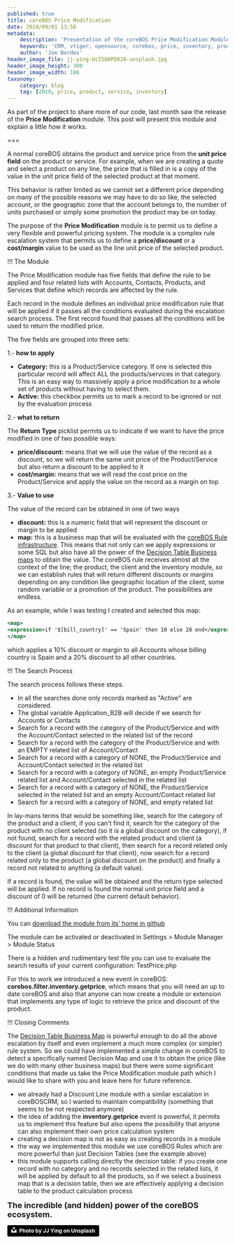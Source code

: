 ```yaml
---
published: true
title: coreBOS Price Modification
date: 2019/09/01 13:58
metadata:
    description: 'Presentation of the coreBOS Price Modification Module.'
    keywords: 'CRM, vtiger, opensource, corebos, price, inventory, product, service'
    author: 'Joe Bordes'
header_image_file: jj-ying-UcI5OAPD820-unsplash.jpg
header_image_height: 300
header_image_width: 186
taxonomy:
    category: blog
    tag: [2019, price, product, service, inventory]
---
```


As part of the project to share more of our code, last month saw the release of the **Price Modification** module. This post will present this module and explain a little how it works.

===

A normal coreBOS obtains the product and service price from the **unit price field** on the product or service. For example, when we are creating a quote and select a product on any line, the price that is filled in is a copy of the value in the unit price field of the selected product at that moment.

This behavior is rather limited as we cannot set a different price depending on many of the possible reasons we may have to do so like, the selected account, or the geographic zone that the account belongs to, the number of units purchased or simply some promotion the product may be on today.

The purpose of the **Price Modification** module is to permit us to define a very flexible and powerful pricing system. The module is a complex rule escalation system that permits us to define a **price/discount** or a **cost/margin** value to be used as the line unit price of the selected product.

 !!! The Module

The Price Modification module has five fields that define the rule to be applied and four related lists with Accounts, Contacts, Products, and Services that define which records are affected by the rule.

Each record in the module defines an individual price modification rule that will be applied if it passes all the conditions evaluated during the escalation search process. The first record found that passes all the conditions will be used to return the modified price.

The five fields are grouped into three sets:

1.- **how to apply**
 - **Category:** this is a Product/Service category. If one is selected this particular record will affect ALL the products/services in that category. This is an easy way to massively apply a price modification to a whole set of products without having to select them.
 - **Active:** this checkbox permits us to mark a record to be ignored or not by the evaluation process

2.- **what to return**

The **Return Type** picklist permits us to indicate if we want to have the price modified in one of two possible ways:

 - **price/discount:** means that we will use the value of the record as a discount, so we will return the same unit price of the Product/Service but also return a discount to be applied to it
 - **cost/margin:** means that we will read the cost price on the Product/Service and apply the value on the record as a margin on top

3.- **Value to use**

The value of the record can be obtained in one of two ways

 - **discount:** this is a numeric field that will represent the discount or margin to be applied
 - **map:** this is a business map that will be evaluated with the [coreBOS Rule infrastructure](http://corebos.com/documentation/doku.php?id=en:devel:corebos_rules&noprocess=1). This means that not only can we apply expressions or some SQL but also have all the power of the [Decision Table Business maps](../DecisionTable) to obtain the value. The coreBOS rule receives almost all the context of the line; the product, the client and the inventory module, so we can establish rules that will return different discounts or margins depending on any condition like geographic location of the client, some random variable or a promotion of the product. The possibilities are endless.

As an example, while I was testing I created and selected this map:

```XML
<map>
<expression>if '$[bill_country]' == 'Spain' then 10 else 20 end</expression>
</map>
```
which applies a 10% discount or margin to all Accounts whose billing country is Spain and a 20% discount to all other countries.

 !!! The Search Process

The search process follows these steps.

 - In all the searches done only records marked as "Active" are considered.
 - The global variable Application_B2B will decide if we search for Accounts or Contacts
 - Search for a record with the category of the Product/Service and with the Account/Contact selected in the related list of the record
 - Search for a record with the category of the Product/Service and with an EMPTY related list of Account/Contact
 - Search for a record with a category of NONE, the Product/Service and Account/Contact selected in the related list
 - Search for a record with a category of NONE, an empty Product/Service related list and Account/Contact selected in the related list
 - Search for a record with a category of NONE, the Product/Service selected in the related list and an empty Account/Contact related list
 - Search for a record with a category of NONE, and empty related list

In lay-mans terms that would be something like, search for the category of the product and a client, if you can't find it, search for the category of the product with no client selected (so it is a global discount on the category), if not found, search for a record with the related product and client (a discount for that product to that client), then search for a record related only to the client (a global discount for that client), now search for a record related only to the product (a global discount on the product) and finally a record not related to anything (a default value).

If a record is found, the value will be obtained and the return type selected will be applied. If no record is found the normal unit price field and a discount of 0 will be returned (the current default behavior).

 !!! Additional Information

You can [download the module from its' home in github](https://github.com/tsolucio/PriceCalculation)

The module can be activated or deactivated in Settings > Module Manager > Module Status

There is a hidden and rudimentary test file you can use to evaluate the search results of your current configuration: TestPrice.php

For this to work we introduced a new event in coreBOS: **corebos.filter.inventory.getprice**, which means that you will need an up to date coreBOS and also that anyone can now create a module or extension that implements any type of logic to retrieve the price and discount of the product.

 !!! Closing Comments

The [Decision Table Business Map](http://corebos.com/documentation/doku.php?id=en:adminmanual:businessmappings:decisiontable&noprocess=1) is powerful enough to do all the above escalation by itself and even implement a much more complex (or simpler) rule system. So we could have implemented a simple change in coreBOS to detect a specifically named Decision Map and use it to obtain the price (like we do with many other business maps) but there were some significant conditions that made us take the Price Modification module path which I would like to share with you and leave here for future reference.

 - we already had a Discount Line module with a similar escalation in coreBOSCRM, so I wanted to maintain compatibility (something that seems to be not respected anymore)
 - the idea of adding the **inventory.getprice** event is powerful, it permits us to implement this feature but also opens the possibility that anyone can also implement their own price calculation system
 - creating a decision map is not as easy as creating records in a module
 - the way we implemented this module we use coreBOS Rules which are more powerful than just Decision Tables (see the example above)
 - this module supports calling directly the decision table: if you create one record with no category and no records selected in the related lists, it will be applied by default to all the products, so if we select a business map that is a decision table, then we are effectively applying a decision table to the product calculation process


**<span style="font-size:large">The incredible (and hidden) power of the coreBOS ecosystem.</span>**

<a style="background-color:black;color:white;text-decoration:none;padding:4px 6px;font-family:-apple-system, BlinkMacSystemFont, &quot;San Francisco&quot;, &quot;Helvetica Neue&quot;, Helvetica, Ubuntu, Roboto, Noto, &quot;Segoe UI&quot;, Arial, sans-serif;font-size:12px;font-weight:bold;line-height:1.2;display:inline-block;border-radius:3px" href="https://unsplash.com/@jjying?utm_medium=referral&amp;utm_campaign=photographer-credit&amp;utm_content=creditBadge" target="_blank" rel="noopener noreferrer" title="Download free do whatever you want high-resolution photos from JJ Ying"><span style="display:inline-block;padding:2px 3px"><svg xmlns="http://www.w3.org/2000/svg" style="height:12px;width:auto;position:relative;vertical-align:middle;top:-2px;fill:white" viewBox="0 0 32 32"><title>unsplash-logo</title><path d="M10 9V0h12v9H10zm12 5h10v18H0V14h10v9h12v-9z"></path></svg></span><span style="display:inline-block;padding:2px 3px">Photo by JJ Ying on Unsplash</span></a>
